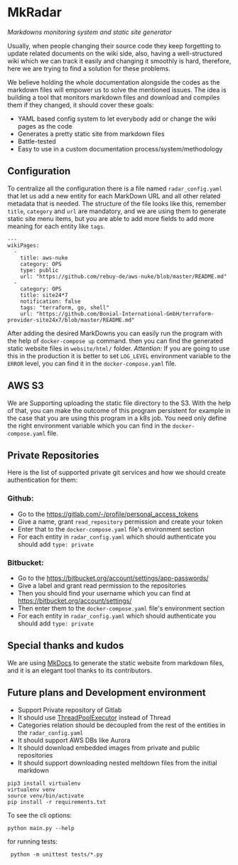 # MkRadar
*Markdowns monitoring system and static site generator*

Usually, when people changing their source code they keep forgetting to update related documents on the wiki side, 
also, having a well-structured wiki which we can track it easily and 
changing it smoothly is hard, therefore, here we are trying to find a solution for these problems.

We believe holding the whole documentation alongside the codes as the markdown files will empower us to solve the mentioned issues. 
The idea is building a tool that monitors markdown files and download and compiles them if they changed, 
it should cover these goals:

* YAML based config system to let everybody add or change the wiki pages as the code
* Generates a pretty static site from markdown files
* Battle-tested
* Easy to use in a custom documentation process/system/methodology
 
## Configuration 

To centralize all the configuration there is a file named `radar_config.yaml` 
that let us add a new entity for each MarkDown URL and all other related metadata that is needed.
The structure of the file looks like this, remember  `title`, `category` and `url` are mandatory, and 
we are using them to generate static site menu items,
but you are able to add more fields to add more meaning for each entity like `tags`.

```
--- 
wikiPages: 
  - 
    title: aws-nuke
    category: OPS
    type: public
    url: "https://github.com/rebuy-de/aws-nuke/blob/master/README.md"
  - 
    category: OPS
    title: site24*7
    notification: false
    tags: "terraform, go, shell"
    url: "https://github.com/Bonial-International-GmbH/terraform-provider-site24x7/blob/master/README.md"
```

After adding the desired MarkDowns you can easily run the program 
 with the help of `docker-compose up` command.
 then you can find the generated static website files in `website/html/` folder.
*Attention:* If you are going to use this in the production it is better to set `LOG_LEVEL` environment variable to the `ERROR` level, you can find it in the `docker-compose.yaml` file.

## AWS S3

We are Supporting uploading the static file directory to the S3.
With the help of that, you can make the outcome of this program persistent
 for example in the case that you are using this program in a k8s job.
You need only define the right environment variable which you can find in the `docker-compose.yaml` file.

## Private Repositories 

Here is the list of supported private git services and how we should create authentication for them:

### Github:
- Go to the https://gitlab.com/-/profile/personal_access_tokens
- Give a name, grant `read_repository` permission and create your token
- Enter that to the `docker-compose.yaml` file's environment section
- For each entity in `radar_config.yaml` which should authenticate you should add `type: private`

### Bitbucket:
- Go to the https://bitbucket.org/account/settings/app-passwords/
- Give a label and grant read permission to the repositories
- Then you should find your username which you can find at https://bitbucket.org/account/settings/
- Then enter them to the `docker-compose.yaml` file's environment section
- For each entity in `radar_config.yaml` which should authenticate you should add `type: private`

## Special thanks and kudos

We are using [MkDocs](https://www.mkdocs.org) to generate the static website from markdown files, 
 and it is an elegant tool thanks to its contributors.   
  
## Future plans and Development environment

- Support Private repository of Gitlab
- It should use [ThreadPoolExecutor](https://tutorialedge.net/python/concurrency/python-threadpoolexecutor-tutorial/) instead of Thread
- Categories relation should be decoupled from the rest of the entities in the `radar_config.yaml`
- It should support AWS DBs like Aurora
- It should download embedded images from private and public repositories
- It should support downloading nested meltdown files from the initial markdown

```
pip3 install virtualenv
virtualenv venv
source venv/bin/activate
pip install -r requirements.txt 
```

To see the cli options:

```
python main.py --help
```

for running tests:

```
 python -m unittest tests/*.py 
 ```
